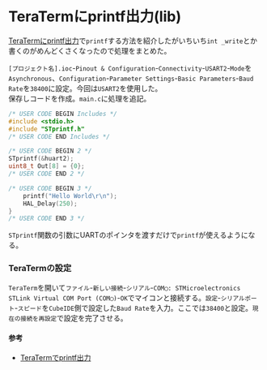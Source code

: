 # TeraTermにprintf出力(lib)

[TeraTermにprintf出力](./chapter_2.md)で`printf`する方法を紹介したがいちいち`int _write`とか書くのがめんどくさくなったので処理をまとめた。  

`[プロジェクト名].ioc`-`Pinout & Configuration`-`Connectivity`-`USART2`-`Mode`を`Asynchronous`、`Configuration`-`Parameter Settings`-`Basic Parameters`-`Baud Rate`を`38400`に設定。今回は`USART2`を使用した。  
保存しコードを作成。`main.c`に処理を追記。  
```c
/* USER CODE BEGIN Includes */
#include <stdio.h>
#include "STprintf.h"
/* USER CODE END Includes */

/* USER CODE BEGIN 2 */
STprintf(&huart2);
uint8_t Out[8] = {0};
/* USER CODE END 2 */

/* USER CODE BEGIN 3 */
    printf("Hello World\r\n");
    HAL_Delay(250);
}
/* USER CODE END 3 */

```  
`STprintf`関数の引数にUARTのポインタを渡すだけで`printf`が使えるようになる。  

### TeraTermの設定  
`TeraTerm`を開いて`ファイル`-`新しい接続`-`シリアル`-`COM◯: STMicroelectronics STLink Virtual COM Port (COM◯)`-`OK`でマイコンと接続する。`設定`-`シリアルポート`-`スピード`を`CubeIDE`側で設定した`Baud Rate`を入力。ここでは`38400`と設定。`現在の接続を再設定`で設定を完了させる。  

#### 参考
* [TeraTermでprintf出力](./chapter_2.md)  